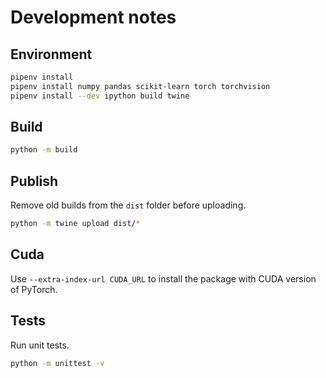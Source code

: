 # Development notes

## Environment

```zsh
pipenv install
pipenv install numpy pandas scikit-learn torch torchvision
pipenv install --dev ipython build twine
```

## Build

```zsh
python -m build
```

## Publish

Remove old builds from the `dist` folder before uploading.

```zsh
python -m twine upload dist/*
```

## Cuda

Use `--extra-index-url CUDA_URL` to install the package with CUDA version of PyTorch.

## Tests

Run unit tests.

```zsh
python -m unittest -v
```